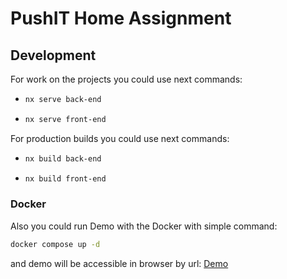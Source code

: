 # PushIT Home Assignment


## Development

For work on the projects you could use next commands:

- ```bash
  nx serve back-end
  ```
- ```bash
  nx serve front-end
  ```

For production builds you could use next commands:

- ```bash
  nx build back-end
  ```
- ```bash
  nx build front-end
  ```

### Docker

Also you could run Demo with the Docker with simple command:
```bash
docker compose up -d
```
and demo will be accessible in browser by url:
<a href="http://localhost:8090">Demo</a>

